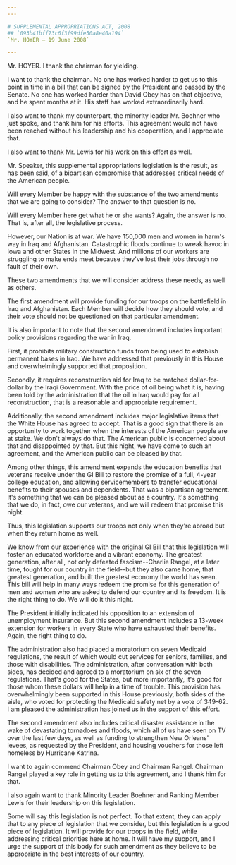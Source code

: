 ```yaml
---
---

# SUPPLEMENTAL APPROPRIATIONS ACT, 2008
## `093b41bff73c6f3f99dfe50a8e40a194`
`Mr. HOYER — 19 June 2008`

---
```



Mr. HOYER. I thank the chairman for yielding.

I want to thank the chairman. No one has worked harder to get us to 
this point in time in a bill that can be signed by the President and 
passed by the Senate. No one has worked harder than David Obey has on 
that objective, and he spent months at it. His staff has worked 
extraordinarily hard.

I also want to thank my counterpart, the minority leader Mr. Boehner 
who just spoke, and thank him for his efforts. This agreement would not 
have been reached without his leadership and his cooperation, and I 
appreciate that.



I also want to thank Mr. Lewis for his work on this effort as well.

Mr. Speaker, this supplemental appropriations legislation is the 
result, as has been said, of a bipartisan compromise that addresses 
critical needs of the American people.

Will every Member be happy with the substance of the two amendments 
that we are going to consider? The answer to that question is no.

Will every Member here get what he or she wants? Again, the answer is 
no. That is, after all, the legislative process.

However, our Nation is at war. We have 150,000 men and women in 
harm's way in Iraq and Afghanistan. Catastrophic floods continue to 
wreak havoc in Iowa and other States in the Midwest. And millions of 
our workers are struggling to make ends meet because they've lost their 
jobs through no fault of their own.

These two amendments that we will consider address these needs, as 
well as others.

The first amendment will provide funding for our troops on the 
battlefield in Iraq and Afghanistan. Each Member will decide how they 
should vote, and their vote should not be questioned on that particular 
amendment.

It is also important to note that the second amendment includes 
important policy provisions regarding the war in Iraq.

First, it prohibits military construction funds from being used to 
establish permanent bases in Iraq. We have addressed that previously in 
this House and overwhelmingly supported that proposition.

Secondly, it requires reconstruction aid for Iraq to be matched 
dollar-for-dollar by the Iraqi Government. With the price of oil being 
what it is, having been told by the administration that the oil in Iraq 
would pay for all reconstruction, that is a reasonable and appropriate 
requirement.

Additionally, the second amendment includes major legislative items 
that the White House has agreed to accept. That is a good sign that 
there is an opportunity to work together when the interests of the 
American people are at stake. We don't always do that. The American 
public is concerned about that and disappointed by that. But this 
night, we have come to such an agreement, and the American public can 
be pleased by that.

Among other things, this amendment expands the education benefits 
that veterans receive under the GI Bill to restore the promise of a 
full, 4-year college education, and allowing servicemembers to transfer 
educational benefits to their spouses and dependents. That was a 
bipartisan agreement. It's something that we can be pleased about as a 
country. It's something that we do, in fact, owe our veterans, and we 
will redeem that promise this night.

Thus, this legislation supports our troops not only when they're 
abroad but when they return home as well.

We know from our experience with the original GI Bill that this 
legislation will foster an educated workforce and a vibrant economy. 
The greatest generation, after all, not only defeated fascism--Charlie 
Rangel, at a later time, fought for our country in the field--but they 
also came home, that greatest generation, and built the greatest 
economy the world has seen. This bill will help in many ways redeem the 
promise for this generation of men and women who are asked to defend 
our country and its freedom. It is the right thing to do. We will do it 
this night.



The President initially indicated his opposition to an extension of 
unemployment insurance. But this second amendment includes a 13-week 
extension for workers in every State who have exhausted their benefits. 
Again, the right thing to do.

The administration also had placed a moratorium on seven Medicaid 
regulations, the result of which would cut services for seniors, 
families, and those with disabilities. The administration, after 
conversation with both sides, has decided and agreed to a moratorium on 
six of the seven regulations. That's good for the States, but more 
importantly, it's good for those whom these dollars will help in a time 
of trouble. This provision has overwhelmingly been supported in this 
House previously, both sides of the aisle, who voted for protecting the 
Medicaid safety net by a vote of 349-62. I am pleased the 
administration has joined us in the support of this effort.

The second amendment also includes critical disaster assistance in 
the wake of devastating tornadoes and floods, which all of us have seen 
on TV over the last few days, as well as funding to strengthen New 
Orleans' levees, as requested by the President, and housing vouchers 
for those left homeless by Hurricane Katrina.

I want to again commend Chairman Obey and Chairman Rangel. Chairman 
Rangel played a key role in getting us to this agreement, and I thank 
him for that.

I also again want to thank Minority Leader Boehner and Ranking Member 
Lewis for their leadership on this legislation.

Some will say this legislation is not perfect. To that extent, they 
can apply that to any piece of legislation that we consider, but this 
legislation is a good piece of legislation. It will provide for our 
troops in the field, while addressing critical priorities here at home. 
It will have my support, and I urge the support of this body for such 
amendment as they believe to be appropriate in the best interests of 
our country.